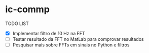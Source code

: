 # ic-commp

TODO LIST
- [x] Implementar filtro de 10 Hz na FFT
- [ ] Testar resultado da FFT no MatLab para comprovar resultados
- [ ] Pesquisar mais sobre FFTs em sinais no Python e filtros
